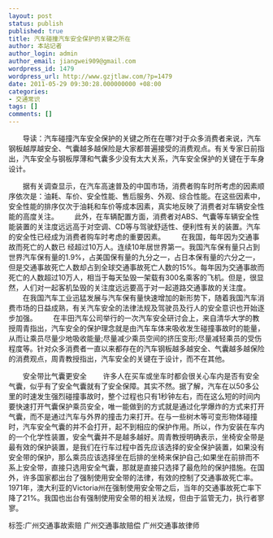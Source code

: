 ```yaml
---
layout: post
status: publish
published: true
title: 汽车碰撞汽车安全保护的关键之所在
author: 本站记者
author_login: admin
author_email: jiangwei909@gmail.com
wordpress_id: 1479
wordpress_url: http://www.gzjtlaw.com/?p=1479
date: 2011-05-29 09:30:28.000000000 +08:00
categories:
- 交通常识
tags: []
comments: []
---
```

　　导读：汽车碰撞汽车安全保护的关键之所在在哪?对于众多消费者来说，汽车钢板越厚越安全、气囊越多越保险是大家都普遍接受的消费观点。有关专家日前指出，汽车安全与钢板厚薄和气囊多少没有太大关系，汽车安全保护的关键在于车身设计。　　据有关调查显示，在汽车高速普及的中国市场，消费者购车时所考虑的因素顺序依次是：油耗、车价、安全性能、售后服务、外观、综合性能。在这些因素中，安全性能的排序仅次于油耗和车价等成本因素，真实地反映了消费者对车辆安全性能的高度关注。　　此外，在车辆配置方面，消费者对ABS、气囊等车辆安全性能装置的关注度远远高于对空调、CD等与驾驶舒适性、便利性有关的装置。汽车的安全性已经成为消费者购车时考虑的重要因素。　　在我国，每年因为交通事故而死亡的人数已经超过10万人。连续10年居世界第一。我国汽车保有量只占到世界汽车保有量的1.9%，占美国保有量的九分之一，占日本保有量的六分之一，但是交通事故死亡人数却占到全球交通事故死亡人数的15%。每年因为交通事故而死亡的人数超过10万人，相当于每天坠毁一架载有300名乘客的飞机。但是，很显然，人们对一起客机坠毁的关注度远远要高于对一起道路交通事故的关注度。　　在我国汽车工业迅猛发展与汽车保有量快速增加的新形势下，随着我国汽车消费市场的日益成熟，有关汽车安全的法律法规及驾驶员及行人的安全意识也开始逐步加强。　　在丰田汽车公司举行的一次汽车安全研讨会上，来自清华大学的教授周青指出，汽车安全的保护理念就是由汽车车体来吸收发生碰撞事故时的能量，从而让乘员尽量少地吸收能量;尽量减少乘员空间的挤压变形;尽量减轻乘员的受伤程度等。针对众多消费者一直以来都存在的汽车钢板越多越安全、气囊越多越保险的消费观点，周青教授指出，汽车安全的关键在于设计，而不在其他。　　安全带比气囊更安全　　许多人在买车或坐车时都会很关心车内是否有安全气囊，似乎有了安全气囊就有了安全保障。其实不然。据了解，汽车在以50多公里的时速发生强烈碰撞事故时，整个过程也只有1秒钟左右，而在这么短的时间内要快速打开气囊保护乘员安全，唯一能做到的方式就是通过化学爆炸的方式来打开气囊，而不是通过汽车与外界的撞击力来打开。在与一些树木等可变形物体碰撞时，汽车安全气囊的并不会打开，起不到相应的保护作用。所以，作为安装在车内的一个化学性装置，安全气囊并不是越多越好。周青教授明确表示，坐椅安全带是最有效的保护装置，是我们在行车过程中首先应该选择的安全保护装置，如果没有安全带的保护，那么乘员应该选择坐在后排的坐椅来保护自己;如果坐在前排而不系上安全带，直接只选用安全气囊，那就是直接只选择了最危险的保护措施。在国外，许多国家都出台了强制使用安全带的法律，有效的控制了交通事故死亡率。1971年，澳大利亚的Victoria州在强制使用安全带之后，当年的交通事故死亡率下降了21%。我国也出台有强制使用安全带的相关法规，但由于监管无力，执行者寥寥。标签:广州交通事故索赔 广州交通事故赔偿 广州交通事故律师
